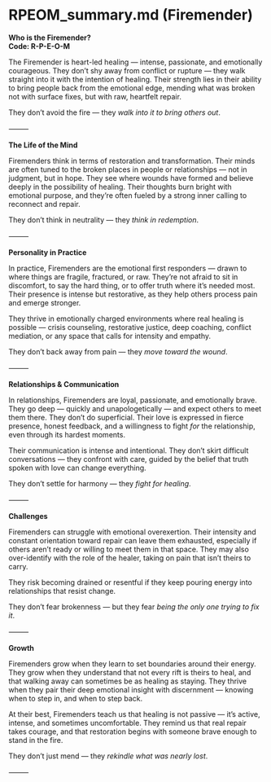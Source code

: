 # RPEOM_summary.md (Firemender)

**Who is the Firemender?**  
**Code: R-P-E-O-M**

The Firemender is heart-led healing — intense, passionate, and emotionally courageous. They don’t shy away from conflict or rupture — they walk straight into it with the intention of healing. Their strength lies in their ability to bring people back from the emotional edge, mending what was broken not with surface fixes, but with raw, heartfelt repair.

They don’t avoid the fire — they *walk into it to bring others out*.

⸻

**The Life of the Mind**

Firemenders think in terms of restoration and transformation. Their minds are often tuned to the broken places in people or relationships — not in judgment, but in hope. They see where wounds have formed and believe deeply in the possibility of healing. Their thoughts burn bright with emotional purpose, and they’re often fueled by a strong inner calling to reconnect and repair.

They don’t think in neutrality — they *think in redemption*.

⸻

**Personality in Practice**

In practice, Firemenders are the emotional first responders — drawn to where things are fragile, fractured, or raw. They’re not afraid to sit in discomfort, to say the hard thing, or to offer truth where it’s needed most. Their presence is intense but restorative, as they help others process pain and emerge stronger.

They thrive in emotionally charged environments where real healing is possible — crisis counseling, restorative justice, deep coaching, conflict mediation, or any space that calls for intensity and empathy.

They don’t back away from pain — they *move toward the wound*.

⸻

**Relationships & Communication**

In relationships, Firemenders are loyal, passionate, and emotionally brave. They go deep — quickly and unapologetically — and expect others to meet them there. They don’t do superficial. Their love is expressed in fierce presence, honest feedback, and a willingness to fight *for* the relationship, even through its hardest moments.

Their communication is intense and intentional. They don’t skirt difficult conversations — they confront with care, guided by the belief that truth spoken with love can change everything.

They don’t settle for harmony — they *fight for healing*.

⸻

**Challenges**

Firemenders can struggle with emotional overexertion. Their intensity and constant orientation toward repair can leave them exhausted, especially if others aren’t ready or willing to meet them in that space. They may also over-identify with the role of the healer, taking on pain that isn’t theirs to carry.

They risk becoming drained or resentful if they keep pouring energy into relationships that resist change.

They don’t fear brokenness — but they fear *being the only one trying to fix it*.

⸻

**Growth**

Firemenders grow when they learn to set boundaries around their energy. They grow when they understand that not every rift is theirs to heal, and that walking away can sometimes be as healing as staying. They thrive when they pair their deep emotional insight with discernment — knowing when to step in, and when to step back.

At their best, Firemenders teach us that healing is not passive — it’s active, intense, and sometimes uncomfortable. They remind us that real repair takes courage, and that restoration begins with someone brave enough to stand in the fire.

They don’t just mend — they *rekindle what was nearly lost*.

⸻
